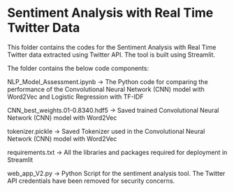 # Sentiment Analysis with Real Time Twitter Data

This folder contains the codes for the Sentiment Analysis with Real Time Twitter data extracted using Twitter API. The tool is built using Streamlit.

The folder contains the below code components:

NLP_Model_Assessment.ipynb -> The Python code for comparing the performance of the Convolutional Neural Network (CNN) model with Word2Vec and Logistic Regression with TF-IDF

CNN_best_weights.01-0.8340.hdf5 -> Saved trained Convolutional Neural Network (CNN) model with Word2Vec

tokenizer.pickle -> Saved Tokenizer used in the Convolutional Neural Network (CNN) model with Word2Vec

requirements.txt -> All the libraries and packages required for deployment in Streamlit

web_app_V2.py -> Python Script for the sentiment analysis tool. The Twitter API credentials have been removed for security concerns.
